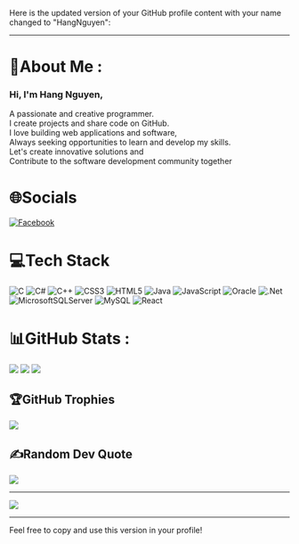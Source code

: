 Here is the updated version of your GitHub profile content with your name changed to "HangNguyen":

---

# 💫About Me :
### Hi, I'm Hang Nguyen,  </br>
A passionate and creative programmer. </br>
I create projects and share code on GitHub.  </br>
I love building web applications and software,  </br>
Always seeking opportunities to learn and develop my skills.  </br>
Let's create innovative solutions and  </br>
Contribute to the software development community together </br>

# 🌐Socials
[![Facebook](https://img.shields.io/badge/Facebook-%231877F2.svg?logo=Facebook&logoColor=white)](https://facebook.com/thaotran.a.10) 

# 💻Tech Stack
![C](https://img.shields.io/badge/c-%2300599C.svg?style=plastic&logo=c&logoColor=white) ![C#](https://img.shields.io/badge/c%23-%23239120.svg?style=plastic&logo=c-sharp&logoColor=white) ![C++](https://img.shields.io/badge/c++-%2300599C.svg?style=plastic&logo=c%2B%2B&logoColor=white) ![CSS3](https://img.shields.io/badge/css3-%231572B6.svg?style=plastic&logo=css3&logoColor=white) ![HTML5](https://img.shields.io/badge/html5-%23E34F26.svg?style=plastic&logo=html5&logoColor=white) ![Java](https://img.shields.io/badge/java-%23ED8B00.svg?style=plastic&logo=java&logoColor=white) ![JavaScript](https://img.shields.io/badge/javascript-%23323330.svg?style=plastic&logo=javascript&logoColor=%23F7DF1E) ![Oracle](https://img.shields.io/badge/Oracle-F80000?style=plastic&logo=oracle&logoColor=white) ![.Net](https://img.shields.io/badge/.NET-5C2D91?style=plastic&logo=.net&logoColor=white)![MicrosoftSQLServer](https://img.shields.io/badge/Microsoft%20SQL%20Sever-CC2927?style=plastic&logo=microsoft%20sql%20server&logoColor=white) ![MySQL](https://img.shields.io/badge/mysql-%2300f.svg?style=plastic&logo=mysql&logoColor=white) ![React](https://img.shields.io/badge/react-%2320232a.svg?style=plastic&logo=react&logoColor=%2361DAFB)
</br>

# 📊GitHub Stats :
![](https://github-readme-stats.vercel.app/api?username=HangNguyen&theme=omni&hide_border=false&include_all_commits=true&count_private=false)
![](https://github-readme-streak-stats.herokuapp.com/?user=HangNguyen&theme=omni&hide_border=false)
![](https://github-readme-stats.vercel.app/api/top-langs/?username=HangNguyen&theme=omni&hide_border=false&include_all_commits=true&count_private=false&layout=compact)

## 🏆GitHub Trophies
![](https://github-trophies.vercel.app/?username=HangNguyen&theme=chalk&no-frame=false&no-bg=true&margin-w=4)

## ✍️Random Dev Quote
![](https://quotes-github-readme.vercel.app/api?type=horizontal&theme=radical)

---
[![](https://visitcount.itsvg.in/api?id=HangNguyen&icon=5&color=4)](https://visitcount.itsvg.in)

---

Feel free to copy and use this version in your profile!
